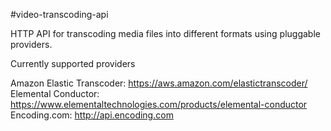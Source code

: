<!--
This file is automatically generated from Swagger documentation, please do not
edit it.
-->

#video-transcoding-api

HTTP API for transcoding media files into different formats using pluggable providers.

Currently supported providers

Amazon Elastic Transcoder: https://aws.amazon.com/elastictranscoder/
Elemental Conductor: https://www.elementaltechnologies.com/products/elemental-conductor
Encoding.com: http://api.encoding.com
